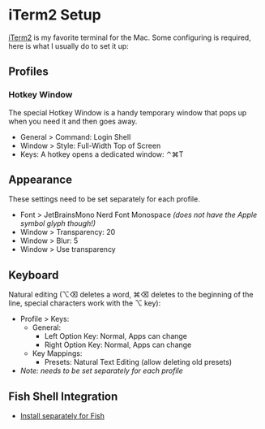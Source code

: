 # iTerm2 Setup

[iTerm2](https://iterm2.com) is my favorite terminal for the Mac. Some configuring is required, here is what I usually do to set it up:

## Profiles

### Hotkey Window

The special Hotkey Window is a handy temporary window that pops up when you need it and then goes away.

- General > Command: Login Shell
- Window > Style: Full-Width Top of Screen
- Keys: A hotkey opens a dedicated window: ⌃⌘T

## Appearance

These settings need to be set separately for each profile.

- Font > JetBrainsMono Nerd Font Monospace _(does not have the Apple symbol glyph though!)_
- Window > Transparency: 20
- Window > Blur: 5
- Window > Use transparency

## Keyboard

Natural editing (⌥⌫ deletes a word, ⌘⌫ deletes to the beginning of the line, special characters work with the ⌥ key):

- Profile > Keys:
  - General:
    - Left Option Key: Normal, Apps can change
    - Right Option Key: Normal, Apps can change
  - Key Mappings:
    - Presets: Natural Text Editing (allow deleting old presets)
- *Note: needs to be set separately for each profile*

## Fish Shell Integration

- [Install separately for Fish](https://iterm2.com/documentation-shell-integration.html)
